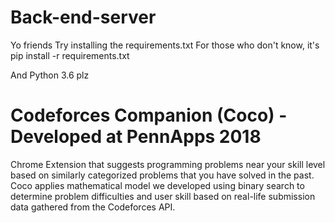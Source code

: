 # Back-end-server
Yo friends
Try installing the requirements.txt
For those who don't know, it's
pip install -r requirements.txt

And
Python 3.6 plz
# Codeforces Companion (Coco) - Developed at PennApps 2018
Chrome Extension that suggests programming problems near your skill level based on similarly categorized problems that you have solved in the past. Coco applies mathematical model we developed using binary search to determine problem difficulties and user skill based on real-life submission data gathered from the Codeforces API.
